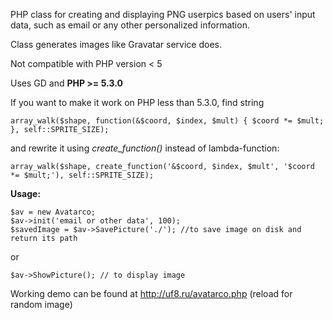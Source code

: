 PHP class for creating and displaying PNG userpics based on users' input data, such as email or any other personalized information.

Class generates images like Gravatar service does.

Not compatible with PHP version < 5

Uses GD and **PHP >= 5.3.0**

If you want to make it work on PHP less than 5.3.0, find string

```
array_walk($shape, function(&$coord, $index, $mult) { $coord *= $mult; }, self::SPRITE_SIZE);
```

and rewrite it using _create\_function()_ instead of lambda-function:

```
array_walk($shape, create_function('&$coord, $index, $mult', '$coord *= $mult;'), self::SPRITE_SIZE);
```

**Usage:**

```
$av = new Avatarco;
$av->init('email or other data', 100);
$savedImage = $av->SavePicture('./'); //to save image on disk and return its path
```
or
```
$av->ShowPicture(); // to display image
```

Working demo can be found at http://uf8.ru/avatarco.php (reload for random image)